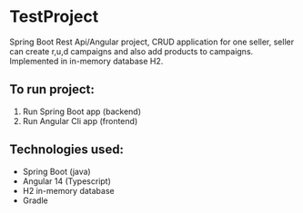# TestProject
Spring Boot Rest Api/Angular project, 
CRUD application for one seller, seller can create r,u,d campaigns and also add products to campaigns. Implemented in in-memory database H2.
## To run project:
1) Run Spring Boot app (backend)
2) Run Angular Cli app (frontend)
## Technologies used: 
* Spring Boot (java)
* Angular 14 (Typescript)
* H2 in-memory database
* Gradle
